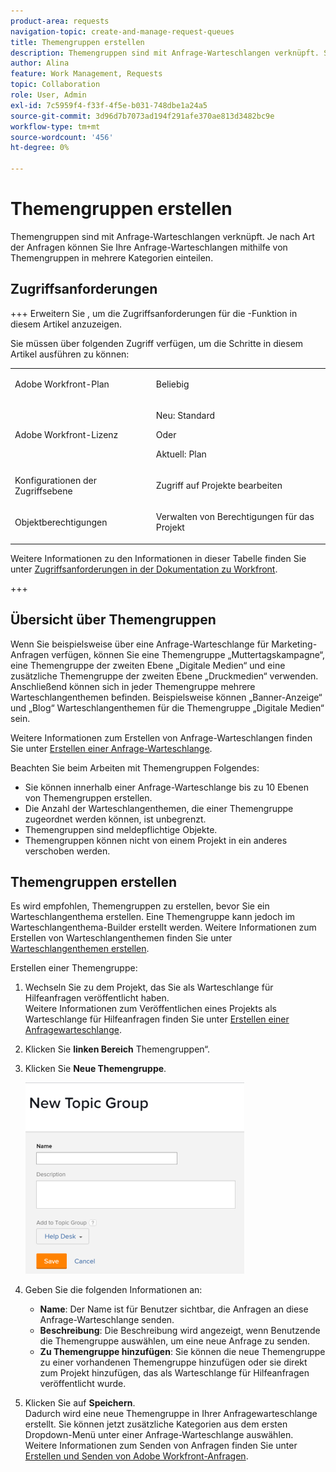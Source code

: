 ```yaml
---
product-area: requests
navigation-topic: create-and-manage-request-queues
title: Themengruppen erstellen
description: Themengruppen sind mit Anfrage-Warteschlangen verknüpft. Sie ermöglichen es Ihnen, Ihre Anfrage-Warteschlangen je nach Art der Anfrage in mehrere Kategorien zu unterteilen.
author: Alina
feature: Work Management, Requests
topic: Collaboration
role: User, Admin
exl-id: 7c5959f4-f33f-4f5e-b031-748dbe1a24a5
source-git-commit: 3d96d7b7073ad194f291afe370ae813d3482bc9e
workflow-type: tm+mt
source-wordcount: '456'
ht-degree: 0%

---
```


# Themengruppen erstellen

<!-- Audited: 2/2024 -->

Themengruppen sind mit Anfrage-Warteschlangen verknüpft. Je nach Art der Anfragen können Sie Ihre Anfrage-Warteschlangen mithilfe von Themengruppen in mehrere Kategorien einteilen.

## Zugriffsanforderungen

+++ Erweitern Sie , um die Zugriffsanforderungen für die -Funktion in diesem Artikel anzuzeigen.

Sie müssen über folgenden Zugriff verfügen, um die Schritte in diesem Artikel ausführen zu können:

<table style="table-layout:auto"> 
 <col> 
 <col> 
 <tbody> 
  <tr> 
   <td role="rowheader">Adobe Workfront-Plan</td> 
   <td> <p>Beliebig </p> </td> 
  </tr> 
  <tr> 
   <td role="rowheader"> <p role="rowheader">Adobe Workfront-Lizenz</p> </td> 
   <td>   
      <p>Neu: Standard</p>
      <p>Oder</p> 
      <p>Aktuell: Plan</p>
 </td> 
  </tr> 
  <tr> 
   <td role="rowheader">Konfigurationen der Zugriffsebene</td> 
   <td> <p>Zugriff auf Projekte bearbeiten</p> </td> 
  </tr> 
  <tr> 
   <td role="rowheader">Objektberechtigungen</td> 
   <td> <p> Verwalten von Berechtigungen für das Projekt</p> </td> 
  </tr> 
 </tbody> 
</table>

Weitere Informationen zu den Informationen in dieser Tabelle finden Sie unter [Zugriffsanforderungen in der Dokumentation zu Workfront](/help/quicksilver/administration-and-setup/add-users/access-levels-and-object-permissions/access-level-requirements-in-documentation.md).

+++

## Übersicht über Themengruppen

Wenn Sie beispielsweise über eine Anfrage-Warteschlange für Marketing-Anfragen verfügen, können Sie eine Themengruppe „Muttertagskampagne“, eine Themengruppe der zweiten Ebene „Digitale Medien“ und eine zusätzliche Themengruppe der zweiten Ebene „Druckmedien“ verwenden. Anschließend können sich in jeder Themengruppe mehrere Warteschlangenthemen befinden. Beispielsweise können „Banner-Anzeige“ und „Blog“ Warteschlangenthemen für die Themengruppe „Digitale Medien“ sein.

Weitere Informationen zum Erstellen von Anfrage-Warteschlangen finden Sie unter [Erstellen einer Anfrage-Warteschlange](../../../manage-work/requests/create-and-manage-request-queues/create-request-queue.md).

Beachten Sie beim Arbeiten mit Themengruppen Folgendes:

* Sie können innerhalb einer Anfrage-Warteschlange bis zu 10 Ebenen von Themengruppen erstellen.
* Die Anzahl der Warteschlangenthemen, die einer Themengruppe zugeordnet werden können, ist unbegrenzt.
* Themengruppen sind meldepflichtige Objekte.
* Themengruppen können nicht von einem Projekt in ein anderes verschoben werden.

## Themengruppen erstellen

Es wird empfohlen, Themengruppen zu erstellen, bevor Sie ein Warteschlangenthema erstellen. Eine Themengruppe kann jedoch im Warteschlangenthema-Builder erstellt werden. Weitere Informationen zum Erstellen von Warteschlangenthemen finden Sie unter [Warteschlangenthemen erstellen](../../../manage-work/requests/create-and-manage-request-queues/create-queue-topics.md).

Erstellen einer Themengruppe:

1. Wechseln Sie zu dem Projekt, das Sie als Warteschlange für Hilfeanfragen veröffentlicht haben.\
   Weitere Informationen zum Veröffentlichen eines Projekts als Warteschlange für Hilfeanfragen finden Sie unter [Erstellen einer Anfragewarteschlange](../../../manage-work/requests/create-and-manage-request-queues/create-request-queue.md).

1. Klicken Sie **linken Bereich** Themengruppen“.
1. Klicken Sie **Neue Themengruppe**.

   ![](assets/new-topic-group-box-nwe-350x306.png)

1. Geben Sie die folgenden Informationen an:

   * **Name**: Der Name ist für Benutzer sichtbar, die Anfragen an diese Anfrage-Warteschlange senden.
   * **Beschreibung**: Die Beschreibung wird angezeigt, wenn Benutzende die Themengruppe auswählen, um eine neue Anfrage zu senden.
   * **Zu Themengruppe hinzufügen**: Sie können die neue Themengruppe zu einer vorhandenen Themengruppe hinzufügen oder sie direkt zum Projekt hinzufügen, das als Warteschlange für Hilfeanfragen veröffentlicht wurde.

1. Klicken Sie auf **Speichern**.\
   Dadurch wird eine neue Themengruppe in Ihrer Anfragewarteschlange erstellt. Sie können jetzt zusätzliche Kategorien aus dem ersten Dropdown-Menü unter einer Anfrage-Warteschlange auswählen.\
   Weitere Informationen zum Senden von Anfragen finden Sie unter [Erstellen und Senden von Adobe Workfront-Anfragen](../../../manage-work/requests/create-requests/create-submit-requests.md).
